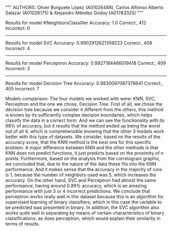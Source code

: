 """
AUTHORS: Oliver Burguete López (A01026488),
         Carlos Alfonso Alberto Salazar (A01026175) &
         Alejandro Méndez Godoy (A01783325)
"""

Results for model KNeighborsClassifier
Accuracy: 1.0
Correct:, 412
Incorrect: 0

------------------------------------------------------

Results for model SVC
Accuracy: 0.9902912621359223
Correct:, 408
Incorrect: 4

------------------------------------------------------

Results for model Perceptron
Accuracy: 0.9927184466019418
Correct:, 409
Incorrect: 3

------------------------------------------------------

Results for model Decision Tree
Accuracy: 0.9830097087378641
Correct:, 405
Incorrect: 7







Models comparison:
The four models we worked with were: KNN, SVC, Perceptron and the one we chose, Decision Tree.
First of all, we chose the decision tree because we consider it different from the others, this method is known by its sufficiently complex decision boundaries, which helps classify the data in a correct form. And we can see the functionality with its 98% of accuracy, but it results that the method ended up being the worst out of all 4, which is comprehensible knowing that the other 3 models work better with this type of datasets.
We consider, based on the results of the accuracy score, that the KNN method is the best one for this specific problem. A major difference between KNN and the other methods is that KNN does not predict functions, it just predicts based on the proximity of n points. Furthermore, based on the analysis from the correlogram graphic, we concluded that, due to the nature of the data these fits into the KNN performance. And it makes sense that the accuracy in the majority of runs is 1, because the number of neighbors used was 5, which increases the accuracy.
On the other hand, SVC and Perceptron had almost the same performance, having around 0.99% accuracy, which is an amazing performance with just 3 or 4 incorrect predictions. We conclude that perceptron works really well in this dataset because this is an algorithm for supervised learning of binary classifiers, which in this case the variable to be predicted was presented in binary. In addition, the SVC algorithm also works quite well in separating by means of certain characteristics of binary classifications, as does perceptron, which would explain their similarity in terms of results.
